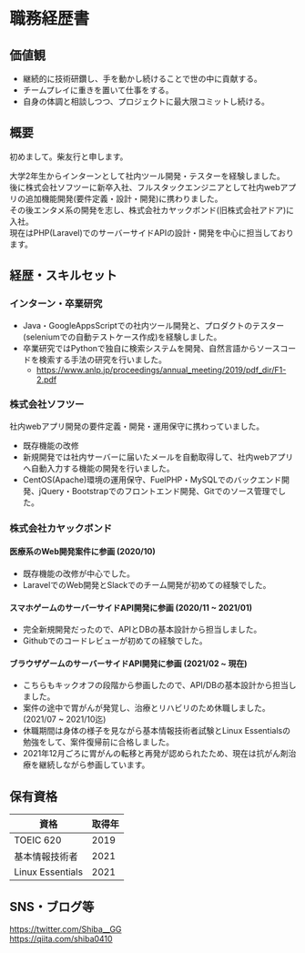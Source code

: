 # 職務経歴書

## 価値観

- 継続的に技術研鑽し、手を動かし続けることで世の中に貢献する。
- チームプレイに重きを置いて仕事をする。
- 自身の体調と相談しつつ、プロジェクトに最大限コミットし続ける。


## 概要

初めまして。柴友行と申します。   
   
大学2年生からインターンとして社内ツール開発・テスターを経験しました。  
後に株式会社ソフツーに新卒入社、フルスタックエンジニアとして社内webアプリの追加機能開発(要件定義・設計・開発)に携わりました。  
その後エンタメ系の開発を志し、株式会社カヤックボンド(旧株式会社アドア)に入社。  
現在はPHP(Laravel)でのサーバーサイドAPIの設計・開発を中心に担当しております。  

## 経歴・スキルセット

### インターン・卒業研究

- Java・GoogleAppsScriptでの社内ツール開発と、プロダクトのテスター(seleniumでの自動テストケース作成)を経験しました。
- 卒業研究ではPythonで独自に検索システムを開発、自然言語からソースコードを検索する手法の研究を行いました。
  -  https://www.anlp.jp/proceedings/annual_meeting/2019/pdf_dir/F1-2.pdf

### 株式会社ソフツー

社内webアプリ開発の要件定義・開発・運用保守に携わっていました。

- 既存機能の改修
- 新規開発では社内サーバーに届いたメールを自動取得して、社内webアプリへ自動入力する機能の開発を行いました。
- CentOS(Apache)環境の運用保守、FuelPHP・MySQLでのバックエンド開発、jQuery・Bootstrapでのフロントエンド開発、Gitでのソース管理でした。

### 株式会社カヤックボンド
#### 医療系のWeb開発案件に参画 (2020/10)

- 既存機能の改修が中心でした。
- LaravelでのWeb開発とSlackでのチーム開発が初めての経験でした。

#### スマホゲームのサーバーサイドAPI開発に参画 (2020/11 ~ 2021/01)

- 完全新規開発だったので、APIとDBの基本設計から担当しました。
- Githubでのコードレビューが初めての経験でした。

#### ブラウザゲームのサーバーサイドAPI開発に参画 (2021/02 ~ 現在)

- こちらもキックオフの段階から参画したので、API/DBの基本設計から担当しました。
- 案件の途中で胃がんが発覚し、治療とリハビリのため休職しました。(2021/07 ~ 2021/10迄)
- 休職期間は身体の様子を見ながら基本情報技術者試験とLinux Essentialsの勉強をして、案件復帰前に合格しました。
- 2021年12月ごろに胃がんの転移と再発が認められたため、現在は抗がん剤治療を継続しながら参画しています。

## 保有資格

| 資格 | 取得年 |
| --- | --- |
| TOEIC 620 | 2019 |
| 基本情報技術者 | 2021 |
| Linux Essentials | 2021 |


## SNS・ブログ等

https://twitter.com/Shiba__GG  
https://qiita.com/shiba0410
